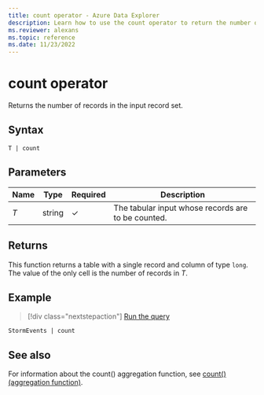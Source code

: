 ```yaml
---
title: count operator - Azure Data Explorer
description: Learn how to use the count operator to return the number of records in the input record set.
ms.reviewer: alexans
ms.topic: reference
ms.date: 11/23/2022
---
```

# count operator

Returns the number of records in the input record set.

## Syntax

`T | count`

## Parameters

| Name | Type | Required | Description |
|--|--|--|--|
| *T* | string | &check; | The tabular input whose records are to be counted. |

## Returns

This function returns a table with a single record and column of type
`long`. The value of the only cell is the number of records in *T*.

## Example

> [!div class="nextstepaction"]
> <a href="https://dataexplorer.azure.com/clusters/help/databases/Samples?query=H4sIAAAAAAAAAwsuyS/KdS1LzSspVqhRSM4vzSsBALU2eHsTAAAA" target="_blank">Run the query</a>

```kusto
StormEvents | count
```

## See also

For information about the count() aggregation function, see [count() (aggregation function)](count-aggfunction.md).
